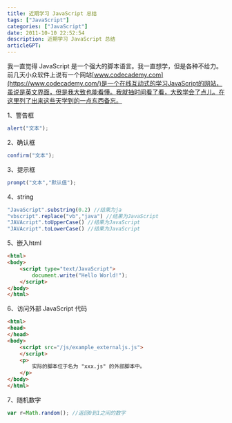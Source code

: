 ```yaml
---
title: 近期学习 JavaScript 总结
tags: ["JavaScript"]
categories: ["JavaScript"]
date: 2011-10-10 22:52:54
description: 近期学习 JavaScript 总结
articleGPT: 
---
```


我一直觉得 JavaScript 是一个强大的脚本语言。我一直想学，但是各种不给力。前几天小众软件上说有一个网站[www.codecademy.com](https://www.codecademy.com/)是一个在线互动式的学习JavaScript的网站，虽说是英文界面，但是我大致也能看懂。我就抽时间看了看，大致学会了点儿。在这里列了出来这些天学到的一点东西备忘。

1、警告框

```JavaScript
alert("文本");
```

2、确认框

```JavaScript
confirm("文本");
```

3、提示框

```JavaScript
prompt("文本","默认值");
```

4、string

```JavaScript
"JavaScript".substring(0.2) //结果为ja
"vbscript".replace("vb","java") //结果为JavaScript
"JAVAcript".toUpperCase() //结果为JavaScript
"JAVAcript".toLowerCase() //结果为JavaScript
```

5、嵌入html

```html
<html>
<body>
    <script type="text/JavaScript">
        document.write("Hello World!");
    </script>
</body>
</html>
```

6、访问外部 JavaScript 代码

```html
<html>
<head>
</head>
<body>
    <script src="/js/example_externaljs.js">
    </script>
    <p>
        实际的脚本位于名为 "xxx.js" 的外部脚本中。
    </p>
</body>
</html>
```

7、随机数字

```JavaScript
var r=Math.random(); //返回0到1之间的数字
```

